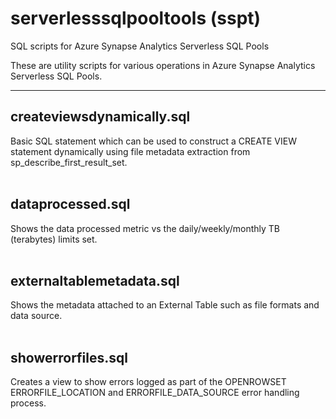 # serverlesssqlpooltools (sspt)
SQL scripts for Azure Synapse Analytics Serverless SQL Pools

These are utility scripts for various operations in Azure Synapse Analytics Serverless SQL Pools.

---

## createviewsdynamically.sql 
Basic SQL statement which can be used to construct a CREATE VIEW statement dynamically using file metadata extraction from sp_describe_first_result_set.
<br /><br />
## dataprocessed.sql 
Shows the data processed metric vs the daily/weekly/monthly TB (terabytes) limits set.
<br /><br />
## externaltablemetadata.sql 
Shows the metadata attached to an External Table such as file formats and data source.
<br /><br />
## showerrorfiles.sql
Creates a view to show errors logged as part of the OPENROWSET ERRORFILE_LOCATION and ERRORFILE_DATA_SOURCE error handling process.
